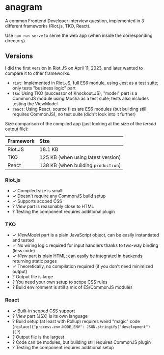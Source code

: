 # anagram

A common Frontend Developer interview question, implemented in 3 different frameworks (Riot.js, TKO, React).

Use `npm run serve` to serve the web app (when inside the corresponding directory).

## Versions

I did the first version in Riot.JS on April 11, 2023, and later wanted to compare it to other frameworks.

* `riot`: Implemented in Riot.JS, full ES6 module, using Jest as a test suite; only tests "business logic" part
* `tko`: Using TKO (successor of Knockout.JS), "model" part is a CommonJS module using Mocha as a test suite; tests also includes testing the ViewModel
* `react`: Using React, source files are ES6 modules (but building still requires CommonJS), no test suite (didn't look into it further)

Size comparison of the compiled app (just looking at the size of the _tersed_ output file):

| Framework | Size |
|:----------|:-----|
| Riot.JS | 18.1 KB
| TKO | 125 KB (when using latest version)
| React | 138 KB (when building `production`)

### Riot.js

* ✓ Compiled size is small
* ✓ Doesn't require any CommonJS build setup
* ✓ Supports scoped CSS
* ? _View_ part is reasonably close to HTML
* ? Testing the component requires additional plugin

### TKO

* ✓ _ViewModel_ part is a plain JavaScript object, can be easily instantiated and tested
* ✓ No wiring logic required for input handlers thanks to two-way binding (less code)
* ✓ _View_ part is plain HTML; can easily be integrated in backends returning static pages
* ✓ Theoretically, no compilation required (if you don't need minimized output)
* ? Output file is large
* ? You need your own setup to scope CSS rules
* ? Build environment is still a mix of ES/CommonJS modules

### React

* ✓ Built-in scoped CSS support
* ? _View_ part (JSX) is its own language
* ? Build setup (at least with Rollup) requires weird "magic" code (`replace({"process.env.NODE_ENV": JSON.stringify("development") })?`)
* ? Output file is the largest
* ? Code can be modules, but building still requires CommonJS plugin
* ? Testing the component requires additional setup
